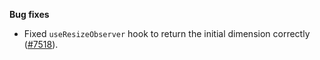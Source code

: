 **Bug fixes**

- Fixed `useResizeObserver` hook to return the initial dimension correctly
  ([#7518](https://github.com/elastic/eui/pull/7518)).
